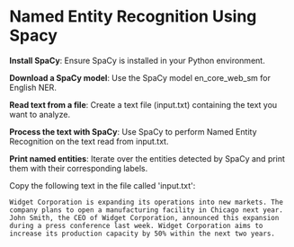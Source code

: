# Named Entity Recognition Using Spacy 

**Install SpaCy**: Ensure SpaCy is installed in your Python environment.

**Download a SpaCy model**: Use the SpaCy model en_core_web_sm for English NER.

**Read text from a file**: Create a text file (input.txt) containing the text you want to analyze.

**Process the text with SpaCy**: Use SpaCy to perform Named Entity Recognition on the text read from input.txt.

**Print named entities**: Iterate over the entities detected by SpaCy and print them with their corresponding labels.

Copy the following text in the file called 'input.txt': 
```
Widget Corporation is expanding its operations into new markets. The company plans to open a manufacturing facility in Chicago next year. John Smith, the CEO of Widget Corporation, announced this expansion during a press conference last week. Widget Corporation aims to increase its production capacity by 50% within the next two years.
```

